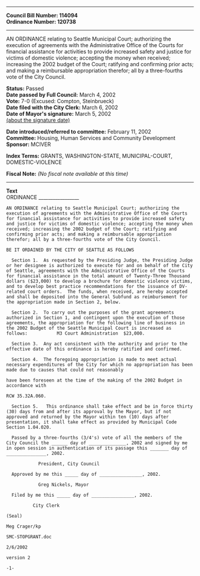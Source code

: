 * * * * *  
  
**Council Bill Number: [](#h0)[](#h2)114094**   
**Ordinance Number: 120738**  
  
* * * * *  
  
AN ORDINANCE relating to Seattle Municipal Court; authorizing the execution of agreements with the Administrative Office of the Courts for financial assistance for activities to provide increased safety and justice for victims of domestic violence; accepting the money when received; increasing the 2002 budget of the Court; ratifying and confirming prior acts; and making a reimbursable appropriation therefor; all by a three-fourths vote of the City Council.  
  
**Status:** Passed   
**Date passed by Full Council:** March 4, 2002   
**Vote:** 7-0 (Excused: Compton, Steinbrueck)   
**Date filed with the City Clerk:** March 6, 2002   
**Date of Mayor's signature:** March 5, 2002   
[(about the signature date)](/~public/approvaldate.htm)   
  
  
**Date introduced/referred to committee:** February 11, 2002   
**Committee:** Housing, Human Services and Community Development   
**Sponsor:** MCIVER   
  
**Index Terms:** GRANTS, WASHINGTON-STATE, MUNICIPAL-COURT, DOMESTIC-VIOLENCE  
  
**Fiscal Note:** *(No fiscal note available at this time)*  
  
* * * * *  
  
**Text**  
    ORDINANCE _________________  
  
    AN ORDINANCE relating to Seattle Municipal Court; authorizing the  
    execution of agreements with the Administrative Office of the Courts  
    for financial assistance for activities to provide increased safety  
    and justice for victims of domestic violence; accepting the money when  
    received; increasing the 2002 budget of the Court; ratifying and  
    confirming prior acts; and making a reimbursable appropriation  
    therefor; all by a three-fourths vote of the City Council.  
  
    BE IT ORDAINED BY THE CITY OF SEATTLE AS FOLLOWS  
  
      Section 1.  As requested by the Presiding Judge, the Presiding Judge  
    or her designee is authorized to execute for and on behalf of the City  
    of Seattle, agreements with the Administrative Office of the Courts  
    for financial assistance in the total amount of Twenty-Three Thousand  
    dollars ($23,000) to develop a brochure for domestic violence victims,  
    and to develop best practice recommendations for the issuance of DV-  
    related court orders.  The funds, when received, are hereby accepted  
    and shall be deposited into the General Subfund as reimbursement for  
    the appropriation made in Section 2, below.  
  
      Section 2.  To carry out the purposes of the grant agreements  
    authorized in Section 1, and contingent upon the execution of those  
    agreements, the appropriation for the following line of business in  
    the 2002 Budget of the Seattle Municipal Court is increased as  
    follows:           M3 Court Administration  $23,000.  
  
      Section 3.  Any act consistent with the authority and prior to the  
    effective date of this ordinance is hereby ratified and confirmed.  
  
      Section 4.  The foregoing appropriation is made to meet actual  
    necessary expenditures of the City for which no appropriation has been  
    made due to causes that could not reasonably  
  
    have been foreseen at the time of the making of the 2002 Budget in  
    accordance with  
  
    RCW 35.32A.060.  
  
      Section 5.   This ordinance shall take effect and be in force thirty  
    (30) days from and after its approval by the Mayor, but if not  
    approved and returned by the Mayor within ten (10) days after  
    presentation, it shall take effect as provided by Municipal Code  
    Section 1.04.020.  
  
      Passed by a three-fourths (3/4's) vote of all the members of the  
    City Council the ______ day of ______________, 2002 and signed by me  
    in open session in authentication of its passage this _______ day of  
    _______________, 2002.  
  
                President, City Council  
  
      Approved by me this _____ day of ________________, 2002.  
  
                Greg Nickels, Mayor  
  
      Filed by me this _____ day of ________________, 2002.  
  
              City Clerk  
  
    (Seal)  
  
    Meg Crager/kp  
  
    SMC-STOPGRANT.doc  
  
    2/6/2002  
  
    version 2  
  
    -1-  

